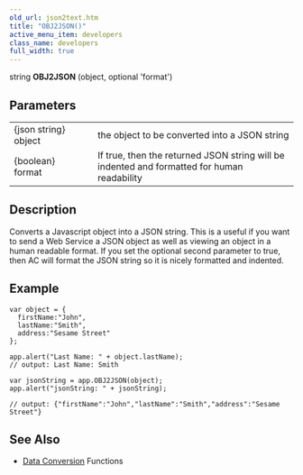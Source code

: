 ```yaml
---
old_url: json2text.htm
title: "OBJ2JSON()"
active_menu_item: developers
class_name: developers
full_width: true
---
```



string **OBJ2JSON** (object, optional 'format')

## Parameters

<table>
<tr>
<td width="165">
{json string} object

</td>
<td width="12">
</td>
<td width="703">
the object to be converted into a JSON string

</td>
</tr>
<tr>
<td width="165">
{boolean} format

</td>
<td width="12">
</td>
<td width="703">
If true, then the returned JSON string will be indented and formatted for human readability

</td>
</tr>
</table>

## Description

Converts a Javascript object into a JSON string. This is a useful if you want to send a Web Service a JSON object as well as viewing an object in a human readable format. If you set the optional second parameter to true, then AC will format the JSON string so it is nicely formatted and indented.

## Example

    var object = {
      firstName:"John",
      lastName:"Smith", 
      address:"Sesame Street"
    };
    
    app.alert("Last Name: " + object.lastName);
    // output: Last Name: Smith

    var jsonString = app.OBJ2JSON(object);
    app.alert("jsonString: " + jsonString);

    // output: {"firstName":"John","lastName":"Smith","address":"Sesame Street"}


## See Also

 - [Data Conversion](/developers/documentation/scripting-apis/client-api/conversion-functions/) Functions

